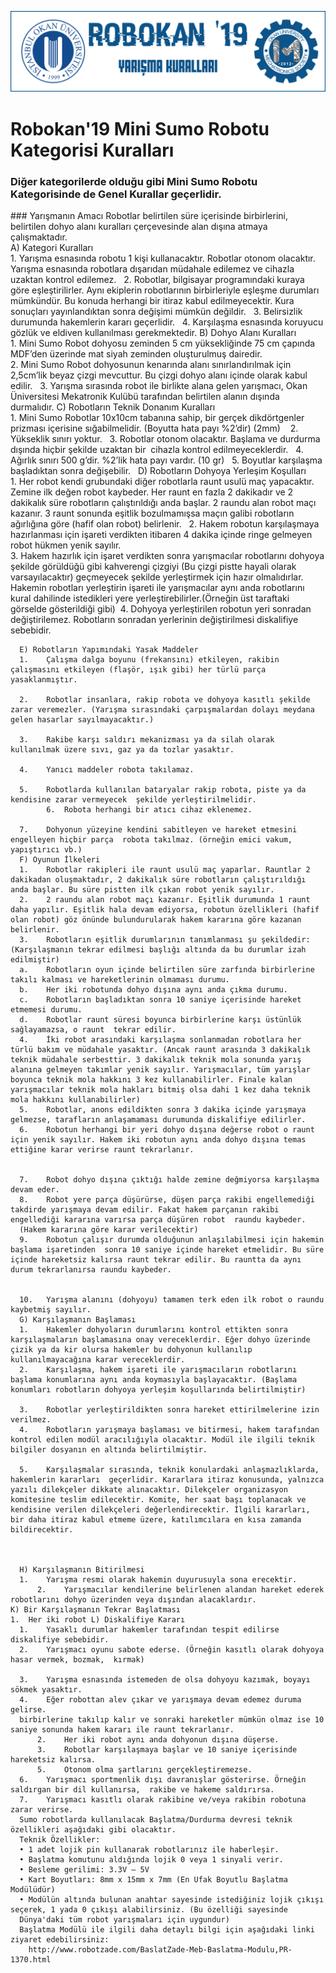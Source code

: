 ![Kurallar](img/genel.png)

# Robokan'19 Mini Sumo Robotu Kategorisi Kuralları

### Diğer kategorilerde olduğu gibi Mini Sumo Robotu Kategorisinde de Genel Kurallar geçerlidir.

### Yarışmanın Amacı
      Robotlar belirtilen süre içerisinde birbirlerini, belirtilen dohyo alanı kuralları çerçevesinde alan dışına atmaya çalışmaktadır.  
      A) Kategori Kuralları  
      1.	Yarışma esnasında robotu 1 kişi kullanacaktır. Robotlar otonom olacaktır. Yarışma esnasında robotlara dışarıdan müdahale edilemez ve cihazla uzaktan kontrol edilemez.   
      2.	Robotlar, bilgisayar programındaki kuraya göre eşleştirilirler. Aynı ekiplerin robotlarının birbirleriyle eşleşme durumları mümkündür. Bu konuda herhangi bir itiraz kabul edilmeyecektir. Kura sonuçları yayınlandıktan sonra değişimi mümkün değildir.   
      3.	Belirsizlik durumunda hakemlerin kararı geçerlidir.   
      4.	Karşılaşma esnasında koruyucu gözlük ve eldiven kullanılması gerekmektedir. 
      B) Dohyo Alanı Kuralları  
      1.	Mini Sumo Robot dohyosu zeminden 5 cm yüksekliğinde 75 cm çapında MDF’den üzerinde mat siyah zeminden oluşturulmuş dairedir.  
      2.	Mini Sumo Robot dohyosunun kenarında alanı sınırlandırılmak için 2,5cm’lik beyaz çizgi mevcuttur. Bu çizgi dohyo alanı içinde olarak kabul edilir.   
      3.	Yarışma sırasında robot ile birlikte alana gelen yarışmacı, Okan Üniversitesi Mekatronik Kulübü tarafından belirtilen alanın dışında durmalıdır. 
      C) Robotların Teknik Donanım Kuralları  
      1.	Mini Sumo Robotlar 10x10cm tabanına sahip, bir gerçek dikdörtgenler prizması içerisine sığabilmelidir. (Boyutta hata payı %2’dir) (2mm)    
      2.	Yükseklik sınırı yoktur.   
      3.	Robotlar otonom olacaktır. Başlama ve durdurma dışında hiçbir şekilde uzaktan bir  cihazla kontrol edilmeyeceklerdir.   
      4.	Ağırlık sınırı 500 g’dir. %2’lik hata payı vardır. (10 gr)   
      5.	Boyutlar karşılaşma başladıktan sonra değişebilir.   
            D) Robotların Dohyoya Yerleşim Koşulları  
      1.	Her robot kendi grubundaki diğer robotlarla 	raunt 	usulü 	maç yapacaktır. Zemine ilk değen robot kaybeder. Her raunt en fazla 2 dakikadır ve 2 dakikalık süre robotların çalıştırıldığı anda başlar. 2 raundu alan robot maçı kazanır. 3 raunt sonunda eşitlik bozulmamışsa 	maçın 	galibi robotların ağırlığına göre (hafif olan robot) belirlenir.   
      2.	Hakem robotun karşılaşmaya hazırlanması için işareti verdikten itibaren 4 dakika içinde ringe gelmeyen robot hükmen yenik sayılır.  
      3.	Hakem hazırlık için işaret verdikten sonra yarışmacılar robotlarını dohyoya şekilde görüldüğü gibi kahverengi çizgiyi (Bu çizgi pistte hayali olarak varsayılacaktır) geçmeyecek şekilde yerleştirmek için hazır olmalıdırlar. Hakemin robotları yerleştirin işareti ile yarışmacılar aynı anda robotlarını kural dahilinde istedikleri yere yerleştirebilirler.(Örneğin üst taraftaki görselde gösterildiği gibi)  
      4.	Dohyoya yerleştirilen robotun yeri sonradan değiştirilemez. Robotların sonradan yerlerinin değiştirilmesi diskalifiye sebebidir.   


      E) Robotların Yapımındaki Yasak Maddeler  
      1.	Çalışma dalga boyunu (frekansını) etkileyen, rakibin çalışmasını etkileyen (flaşör, ışık gibi) her türlü parça yasaklanmıştır.   

      2.	Robotlar insanlara, rakip robota ve dohyoya kasıtlı şekilde zarar veremezler. (Yarışma sırasındaki çarpışmalardan dolayı meydana gelen hasarlar sayılmayacaktır.)   

      3.	Rakibe karşı saldırı mekanizması ya da silah olarak kullanılmak üzere sıvı, gaz ya da tozlar yasaktır.   

      4.	Yanıcı maddeler robota takılamaz.   

      5.	Robotlarda kullanılan bataryalar rakip robota, piste ya da kendisine zarar vermeyecek  şekilde yerleştirilmelidir.   
            6.	Robota herhangi bir atıcı cihaz eklenemez.   

      7.	Dohyonun yüzeyine kendini sabitleyen ve hareket etmesini engelleyen hiçbir parça  robota takılmaz. (örneğin emici vakum, yapıştırıcı vb.) 
      F) Oyunun İlkeleri  
      1.	Robotlar rakipleri ile raunt usulü maç yaparlar. Rauntlar 2 dakikadan oluşmaktadır, 2 dakikalık süre robotların çalıştırıldığı anda başlar. Bu süre pistten ilk çıkan robot yenik sayılır.   
      2.	2 raundu alan robot maçı kazanır. Eşitlik durumunda 1 raunt daha yapılır. Eşitlik hala devam ediyorsa, robotun özellikleri (hafif olan robot) göz önünde bulundurularak hakem kararına göre kazanan belirlenir.   
      3.	Robotların eşitlik durumlarının tanımlanması şu şekildedir: (Karşılaşmanın tekrar edilmesi başlığı altında da bu durumlar izah edilmiştir)  
      a.	Robotların oyun içinde belirtilen süre zarfında birbirlerine takılı kalması ve hareketlerinin olmaması durumu.   
      b.	Her iki robotunda dohyo dışına aynı anda çıkma durumu.   
      c.	Robotların başladıktan sonra 10 saniye içerisinde hareket etmemesi durumu.   
      d.	Robotlar raunt süresi boyunca birbirlerine karşı üstünlük sağlayamazsa, o raunt  tekrar edilir.   
      4.	İki robot arasındaki karşılaşma sonlanmadan robotlara her türlü bakım ve müdahale yasaktır. (Ancak raunt arasında 3 dakikalık 	teknik müdahale serbesttir. 3 dakikalık teknik mola sonunda yarış alanına gelmeyen takımlar yenik sayılır. Yarışmacılar, tüm yarışlar boyunca teknik mola hakkını 3 kez kullanabilirler. Finale kalan yarışmacılar teknik mola hakları bitmiş olsa dahi 1 kez daha teknik mola hakkını kullanabilirler)   
      5.	Robotlar, anons edildikten sonra 3 dakika içinde yarışmaya gelmezse, tarafların anlaşamaması durumunda diskalifiye edilirler. 
      6.	Robotun herhangi bir yeri dohyo dışına değerse robot o raunt için yenik sayılır. Hakem iki robotun aynı anda dohyo dışına temas ettiğine karar verirse raunt tekrarlanır.   


      7.	Robot dohyo dışına çıktığı halde zemine değmiyorsa karşılaşma devam eder.   
      8.	Robot yere parça düşürürse, düşen parça rakibi engellemediği takdirde yarışmaya devam edilir. Fakat hakem parçanın rakibi engellediği kararına varırsa parça düşüren robot  raundu kaybeder. 
      (Hakem kararına göre karar verilecektir)   
      9.	Robotun çalışır durumda olduğunun anlaşılabilmesi için hakemin başlama işaretinden  sonra 10 saniye içinde hareket etmelidir. Bu süre içinde hareketsiz kalırsa raunt tekrar edilir. Bu rauntta da aynı durum tekrarlanırsa raundu kaybeder.   


      10.	Yarışma alanını (dohyoyu) tamamen terk eden ilk robot o raundu kaybetmiş sayılır. 
      G) Karşılaşmanın Başlaması  
      1.	Hakemler dohyoların durumlarını kontrol ettikten sonra karşılaşmaların başlamasına onay vereceklerdir. Eğer dohyo üzerinde çizik ya da kir olursa hakemler bu dohyonun kullanılıp kullanılmayacağına karar vereceklerdir.  
      2.	Karşılaşma, hakem işareti ile yarışmacıların robotlarını başlama konumlarına aynı anda koymasıyla başlayacaktır. (Başlama konumları robotların dohyoya yerleşim koşullarında belirtilmiştir) 
 
      3.	Robotlar yerleştirildikten sonra hareket ettirilmelerine izin verilmez.   
      4.	Robotların yarışmaya başlaması ve bitirmesi, hakem tarafından kontrol edilen modül aracılığıyla olacaktır. Modül ile ilgili teknik bilgiler dosyanın en altında belirtilmiştir.   

      5.	Karşılaşmalar sırasında, teknik konulardaki anlaşmazlıklarda, hakemlerin kararları  geçerlidir. Kararlara itiraz konusunda, yalnızca yazılı dilekçeler dikkate alınacaktır. Dilekçeler organizasyon komitesine teslim edilecektir. Komite, her saat başı toplanacak ve kendisine verilen dilekçeleri değerlendirecektir. İlgili kararları, bir daha itiraz kabul etmeme üzere, katılımcılara en kısa zamanda bildirecektir.   



      H) Karşılaşmanın Bitirilmesi  
      1.	Yarışma resmi olarak hakemin duyurusuyla sona erecektir. 
          2.	Yarışmacılar kendilerine belirlenen alandan hareket ederek robotlarını dohyo üzerinden veya dışından alacaklardır.   
    K) Bir Karşılaşmanın Tekrar Başlatması  
    1.	Her iki robot L) Diskalifiye Kararı  
      1.	Yasaklı durumlar hakemler tarafından tespit edilirse diskalifiye sebebidir.  
      2.	Yarışmacı oyunu sabote ederse. (Örneğin kasıtlı olarak dohyoya hasar vermek, bozmak,  kırmak) 

      3.	Yarışma esnasında istemeden de olsa dohyoyu kazımak, boyayı sökmek yasaktır. 
      4.	Eğer robottan alev çıkar ve yarışmaya devam edemez duruma gelirse.  
      birbirlerine takılıp kalır ve sonraki hareketler mümkün olmaz ise 10 saniye sonunda hakem kararı ile raunt tekrarlanır.   
          2.	Her iki robot aynı anda dohyonun dışına düşerse.   
          3.	Robotlar karşılaşmaya başlar ve 10 saniye içerisinde hareketsiz kalırsa.  
          5.	Otonom olma şartlarını gerçekleştiremezse.   
      6.	Yarışmacı sportmenlik dışı davranışlar gösterirse. Örneğin saldırgan bir dil kullanırsa,  rakibe ve hakeme saldırırsa.   
      7.	Yarışmacı kasıtlı olarak rakibine ve/veya rakibin robotuna zarar verirse.   
      Sumo robotlarda kullanılacak Başlatma/Durdurma devresi teknik özellikleri aşağıdaki gibi olacaktır.  
      Teknik Özellikler:   
      •	1 adet lojik pin kullanarak robotlarınız ile haberleşir. 
      •	Başlatma komutunu aldığında lojik 0 veya 1 sinyali verir. 
      •	Besleme gerilimi: 3.3V – 5V  
      •	Kart Boyutları: 8mm x 15mm x 7mm (En Ufak Boyutlu Başlatma Modülüdür) 
      •	Modülün altında bulunan anahtar sayesinde istediğiniz lojik çıkışı seçerek, 1 yada 0 çıkışı alabilirsiniz. (Bu özelliği sayesinde 
      Dünya'daki tüm robot yarışmaları için uygundur) 
      Başlatma Modülü ile ilgili daha detaylı bilgi için aşağıdaki linki ziyaret edebilirsiniz:  
        http://www.robotzade.com/BaslatZade-Meb-Baslatma-Modulu,PR-1370.html 









